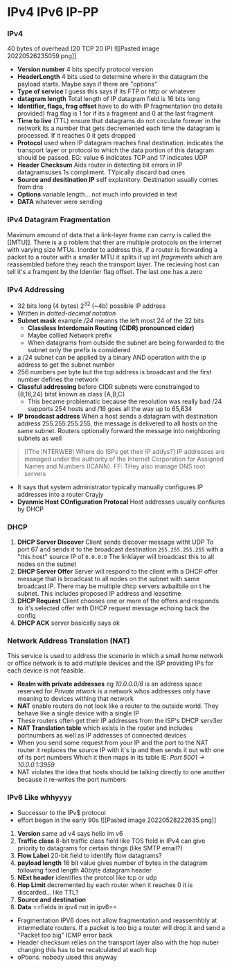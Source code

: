 # IPv4 IPv6 IP-PP
### IPv4
40 bytes of overhead (20 TCP 20 IP)
![[Pasted image 20220526235059.png]]
- **Version number** 4 bits specify protocol version
- **HeaderLength** 4 bits used to determine where in the datagram the payload starts. Maybe says if there are "options"
- **Type of service** I guess this says if its FTP or http or whatever
- **datagram length** Total length of IP datagram field is 16 bits long 
- **Identifier, flags, frag offset** have to do with IP fragmentation (no details provided) frag flag is 1 for if its a fragment and 0 at the last fragment
- **Time to live** (TTL) ensure that datagrams do not circulate forever in the network its a number that gets decremented each time the datagram is processed. If it reaches 0 it gets dropped
- **Protocol** used when IP datagram reaches final destination. indicates the transport layer or protocol to which the data portion of this datagram should be passed. EG: value 6 indicates TCP and 17 indicates UDP
- **Header Checksum** Aids router in detecting bit errors in IP datagramsuses 1s compliment. TYpically discard bad ones
- **Source and desitination IP** self explanitory. Destination usually comes from dns
- **Options** variable length... not much info provided in text
- **DATA** whatever were sending
### IPv4 Datagram Fragmentation
Maximum amound of data that a link-layer frame can carry is called the [[MTU]]. There is a p roblem that ther are multiple protocols on the internet with varying size MTUs. Inorder to address this, if a router is forwarding a packet to a router with a smaller MTU it splits it up int *fragrments* which are reassembled before they reach the transport layer. The recieving host can tell it's a framgent by the Identier flag offset. The last one has a zero
### IPv4 Addressing
- 32 bits long (4 bytes) $2^{32}$ (~4b) possible IP address 
- Written in *dotted-decimal notation* 
- **Subnet mask** example */24* meanns the left most 24 of the 32 bits
	- **Classless Interdomain Routing (CIDR) pronounced cider)**
	- Maybe callled Network prefix
	- When datagrams from outside the subnet are being forwarded to the subnet only the prefix is considered
- a $/24$ subnet can be applied by a binary AND operation with the ip address to get the subnet number
- 256 numbers per byte but the top address is broadcast and the first number defines the network
- **Classful addressing** before CIDR subnets were constrainged to {8,16,24} bitst known as class {A,B,C}
	- This became problematic because the resolution was really bad /24 supports 254 hosts and /16 goes all the way up to 65,634
- **IP broadcast address**  When a host sends a datagram with destination address 255.255.255.255, the message is delivered to all hosts on the same subnet. Routers optionally forward the message into neighboring subnets as well
>[!The INTERWEB! Where do ISPs  get their IP addys?]
>IP addresses are managed under the authority of the Internet Corporation for Assigned Names and Numbers (ICANN). FF: THey also manage DNS root servers
- It says that system administrator typically manually configures IP addresses into a router Crayjy 
- **Dyanmic Host COnfiguration Protocal** Host addresses usually confiures by DHCP 

### DHCP
1. **DHCP Server Discover** Client sends discover message witht UDP To port 67 and sends it to the broadcast destination `255.255.255.255` with a "this host" source IP of `0.0.0.0` The linklayer will broadcast this to all nodes on the subnet 
2. **DHCP Server Offer** Server will respond to the client with a DHCP offer message that is broadcast to all nodes on the subnet with same broadcast IP. There may be multiple dhcp servers avbailbile on t he subnet. This includes proposed IP address and leasetime 
3. **DHCP Request** Client chooses one or more of the offers and responds to it's selected offer with DHCP request message echoing back the config
4. **DHCP ACK** server basically says ok
### Network Address Translation (NAT)
This service is used to address the scenario in which a small home network or office network is to add mutliple devices and the ISP providing IPs for each device is not feasible. 
- **Realm with private addresses** eg *10.0.0.0/8* is an address space reserved for *Private ntwork* is a network whos addresses only have meaning to devices withing that network
- **NAT** enable routers do not look like a router to the outside world. They behave like a single device with a single IP 
- These routers often get their IP addresses from the ISP's DHCP serv3er
- **NAT Translation table** which exists in the router and includes portnumbers as well as IP addresses of connected devices
- When you send some request from your IP and the port to the NAT router it replaces the source IP with it's ip and then sends it out with one of its port numbers Which it then maps in its table IE: *Port 5001 -> 10.0.0.1:3959* 
- NAT violates the idea that hosts should be talking directly to one another because it re-writes the port numbers
### IPv6 Like whhyyyy
- Successor to the IPv$ protocol 
- effort began in the early 90s
![[Pasted image 20220528222635.png]]
1. **Version** same ad v4 says hello im v6
2. **Traffic class** 8-bit traffic class field like TOS field in IPv4 can give priority to datagrams for certain things (like SMTP email?) 
3. **Flow Label** 20-bit field to identify flow datagrams?
4. **payload length** 16 bit value gives number of bytes in the datagram following fixed length 40byte datagram header
5. **NExt header** identifies the protcol like tcp  or udp
6. **Hop Limit** decremented by each router when it reaches 0 it is discarded... like TTL?
7. **Source and destination**
8. **Data**
==fields in ipv4 not in ipv6==
- Fragmentation IPV6 does not allow fragmentation and reassemhbly at intermediate routers. If a packet is too big a router will drop it and send a "Packet too big" ICMP error back
- Header checksum relies on the transport layer also with the hop nuber changing this has to be recalculated at each hop
- oPtions. nobody uised this anyway